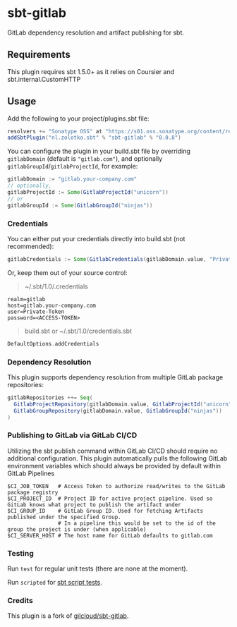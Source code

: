 # sbt-gitlab

GitLab dependency resolution and artifact publishing for sbt.

## Requirements

This plugin requires sbt 1.5.0+ as it relies on Coursier and sbt.internal.CustomHTTP

## Usage

Add the following to your project/plugins.sbt file:

```scala
resolvers += "Sonatype OSS" at "https://s01.oss.sonatype.org/content/repositories/public"
addSbtPlugin("nl.zolotko.sbt" % "sbt-gitlab" % "0.0.8")
```

You can configure the plugin in your build.sbt file by overriding `gitlabDomain` (default is `"gitlab.com"`), and optionally
`gitlabGroupId`/`gitlabProjectId`, for example:

```scala
gitlabDomain := "gitlab.your-company.com"
// optionally,
gitlabProjectId := Some(GitlabProjectId("unicorn"))
// or
gitlabGroupId := Some(GitlabGroupId("ninjas"))
```

### Credentials

You can either put your credentials directly into build.sbt (not recommended):

```scala
gitlabCredentials := Some(GitlabCredentials(gitlabDomain.value, "Private-Token", "<ACCESS-TOKEN>"))
```

Or, keep them out of your source control:

> ~/.sbt/1.0/.credentials

```.credentials
realm=gitlab
host=gitlab.your-company.com
user=Private-Token
password=<ACCESS-TOKEN>
```

> build.sbt or ~/.sbt/1.0/credentials.sbt

```scala 
DefaultOptions.addCredentials
```

### Dependency Resolution

This plugin supports dependency resolution from multiple GitLab package repositories:

```sbt
gitlabRepositories ++= Seq(
  GitlabProjectRepository(gitlabDomain.value, GitlabProjectId("unicorn")),
  GitlabGroupRepository(gitlabDomain.value, GitlabGroupId("ninjas"))
)
```

### Publishing to GitLab via GitLab CI/CD

Utilizing the sbt publish command within GitLab CI/CD should require no additional configuration. This plugin
automatically pulls the following GitLab environment variables which should always be provided by default within GitLab
Pipelines

```shell
$CI_JOB_TOKEN   # Access Token to authorize read/writes to the GitLab package registry
$CI_PROJECT_ID  # Project ID for active project pipeline. Used so GitLab knows what project to publish the artifact under
$CI_GROUP_ID    # GitLab Group ID. Used for fetching Artifacts published under the specified Group. 
                # In a pipeline this would be set to the id of the group the project is under (when applicable)
$CI_SERVER_HOST # The host name for GitLab defaults to gitlab.com
```

### Testing

Run `test` for regular unit tests (there are none at the moment).

Run `scripted` for [sbt script tests](http://www.scala-sbt.org/1.x/docs/Testing-sbt-plugins.html).

### Credits

This plugin is a fork of [gilcloud/sbt-gitlab](https://github.com/gilcloud/sbt-gitlab).
